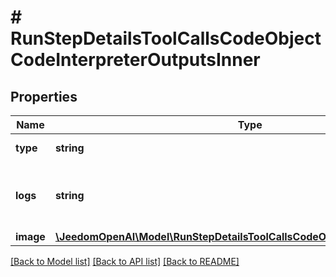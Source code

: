 # # RunStepDetailsToolCallsCodeObjectCodeInterpreterOutputsInner

## Properties

Name | Type | Description | Notes
------------ | ------------- | ------------- | -------------
**type** | **string** | Always &#x60;logs&#x60;. |
**logs** | **string** | The text output from the Code Interpreter tool call. |
**image** | [**\JeedomOpenAI\Model\RunStepDetailsToolCallsCodeOutputImageObjectImage**](RunStepDetailsToolCallsCodeOutputImageObjectImage.md) |  |

[[Back to Model list]](../../README.md#models) [[Back to API list]](../../README.md#endpoints) [[Back to README]](../../README.md)
